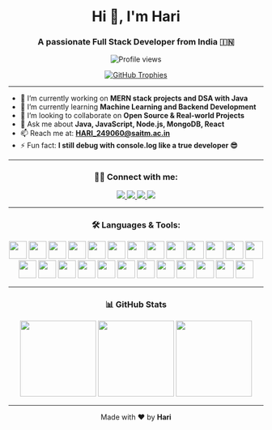 <h1 align="center">Hi 👋, I'm Hari</h1>
<h3 align="center">A passionate Full Stack Developer from India 🇮🇳</h3>

<p align="center">
  <img src="https://komarev.com/ghpvc/?username=hari7206&label=Profile%20views&color=0e75b6&style=flat" alt="Profile views" />
</p>

<p align="center">
  <a href="https://github.com/ryo-ma/github-profile-trophy">
    <img src="https://github-profile-trophy.vercel.app/?username=hari7206&theme=darkhub&row=1&column=6" alt="GitHub Trophies" />
  </a>
</p>

---

- 🔭 I’m currently working on **MERN stack projects and DSA with Java**
- 🌱 I’m currently learning **Machine Learning and Backend Development**
- 👯 I’m looking to collaborate on **Open Source & Real-world Projects**
- 💬 Ask me about **Java, JavaScript, Node.js, MongoDB, React**
- 📫 Reach me at: **HARI_249060@saitm.ac.in**
- ⚡ Fun fact: **I still debug with console.log like a true developer 😎**

---

<h3 align="center">🧑‍💻 Connect with me:</h3>
<p align="center">
  <a href="https://instagram.com/0_itz_hari_0" target="_blank">
    <img src="https://img.shields.io/badge/Instagram-%23E4405F.svg?&style=for-the-badge&logo=instagram&logoColor=white" />
  </a>
  <a href="https://fb.com/itz hari" target="_blank">
    <img src="https://img.shields.io/badge/Facebook-%231877F2.svg?&style=for-the-badge&logo=facebook&logoColor=white" />
  </a>
  <a href="https://www.linkedin.com/in/hari-thapa-67827835b/" target="_blank">
    <img src="https://img.shields.io/badge/LinkedIn-0077B5?style=for-the-badge&logo=linkedin&logoColor=white" />
  </a>
  <a href="mailto:HARI_249060@saitm.ac.in" target="_blank">
    <img src="https://img.shields.io/badge/Gmail-D14836?style=for-the-badge&logo=gmail&logoColor=white" />
  </a>
</p>

---

<h3 align="center">🛠️ Languages & Tools:</h3>
<p align="center">
  <img src="https://cdn.jsdelivr.net/gh/devicons/devicon/icons/html5/html5-original.svg" width="35" height="35"/>
  <img src="https://cdn.jsdelivr.net/gh/devicons/devicon/icons/css3/css3-original.svg" width="35" height="35"/>
  <img src="https://cdn.jsdelivr.net/gh/devicons/devicon/icons/javascript/javascript-original.svg" width="35" height="35"/>
  <img src="https://cdn.jsdelivr.net/gh/devicons/devicon/icons/typescript/typescript-original.svg" width="35" height="35"/>
  <img src="https://cdn.jsdelivr.net/gh/devicons/devicon/icons/react/react-original.svg" width="35" height="35"/>
  <img src="https://cdn.jsdelivr.net/gh/devicons/devicon/icons/redux/redux-original.svg" width="35" height="35"/>
  <img src="https://cdn.jsdelivr.net/gh/devicons/devicon/icons/nodejs/nodejs-original.svg" width="35" height="35"/>
  <img src="https://cdn.jsdelivr.net/gh/devicons/devicon/icons/express/express-original.svg" width="35" height="35"/>
  <img src="https://cdn.jsdelivr.net/gh/devicons/devicon/icons/mongodb/mongodb-original.svg" width="35" height="35"/>
  <img src="https://cdn.jsdelivr.net/gh/devicons/devicon/icons/mysql/mysql-original.svg" width="35" height="35"/>
  <img src="https://cdn.jsdelivr.net/gh/devicons/devicon/icons/postgresql/postgresql-original.svg" width="35" height="35"/>
  <img src="https://cdn.jsdelivr.net/gh/devicons/devicon/icons/java/java-original.svg" width="35" height="35"/>
  <img src="https://cdn.jsdelivr.net/gh/devicons/devicon/icons/c/c-original.svg" width="35" height="35"/>
  <img src="https://cdn.jsdelivr.net/gh/devicons/devicon/icons/cplusplus/cplusplus-original.svg" width="35" height="35"/>
  <img src="https://cdn.jsdelivr.net/gh/devicons/devicon/icons/linux/linux-original.svg" width="35" height="35"/>
  <img src="https://cdn.jsdelivr.net/gh/devicons/devicon/icons/bash/bash-original.svg" width="35" height="35"/>
  <img src="https://cdn.jsdelivr.net/gh/devicons/devicon/icons/git/git-original.svg" width="35" height="35"/>
  <img src="https://cdn.jsdelivr.net/gh/devicons/devicon/icons/github/github-original.svg" width="35" height="35"/>
  <img src="https://cdn.jsdelivr.net/gh/devicons/devicon/icons/vscode/vscode-original.svg" width="35" height="35"/>
  <img src="https://cdn.jsdelivr.net/gh/devicons/devicon/icons/figma/figma-original.svg" width="35" height="35"/>
  <img src="https://cdn.jsdelivr.net/gh/devicons/devicon/icons/bootstrap/bootstrap-original.svg" width="35" height="35"/>
  <img src="https://cdn.jsdelivr.net/gh/devicons/devicon/icons/tailwindcss/tailwindcss-plain.svg" width="35" height="35"/>
  <img src="https://cdn.jsdelivr.net/gh/devicons/devicon/icons/firebase/firebase-plain.svg" width="35" height="35"/>
  <img src="https://cdn.jsdelivr.net/gh/devicons/devicon/icons/heroku/heroku-original.svg" width="35" height="35"/>
  <img src="https://cdn.jsdelivr.net/gh/devicons/devicon/icons/vercel/vercel-original.svg" width="35" height="35"/>
</p>

---

<h3 align="center">📊 GitHub Stats</h3>

<div align="center">
  <img src="https://github-readme-stats.vercel.app/api?username=hari7206&show_icons=true&theme=radical" height="150" />
  <img src="https://github-readme-streak-stats.herokuapp.com/?user=hari7206&theme=radical" height="150"/>
  <img src="https://github-readme-stats.vercel.app/api/top-langs/?username=hari7206&layout=compact&theme=radical" height="150"/>
</div>


---

<p align="center">
  Made with ❤️ by <strong>Hari</strong>
</p>
